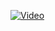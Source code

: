 [![Video](assets/54278902/9b892c19-0369-4a14-a0b6-0d72f0314873)](https://www.youtube.com/watch?v=ZzBzJBWAuxY)
